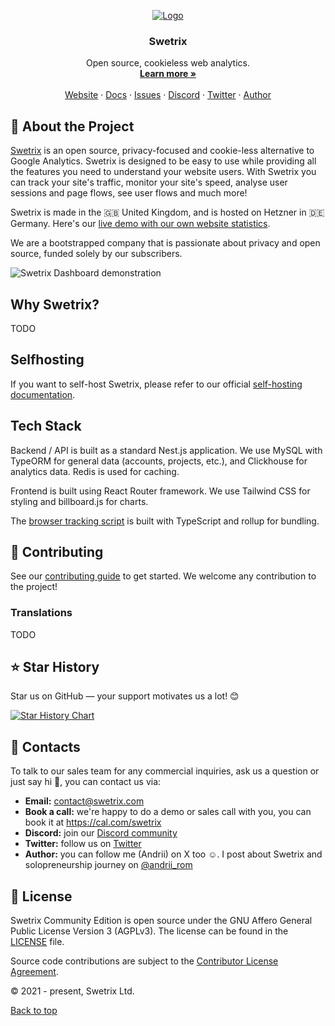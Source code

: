 <a name="top"></a>

<p align="center">
  <a href="https://github.com/Swetrix/swetrix">
   <img src="https://swetrix.com/assets/readme-image.png" alt="Logo">
  </a>

  <h3 align="center">Swetrix</h3>

  <p align="center">
    Open source, cookieless web analytics.
    <br />
    <a href="https://swetrix.com"><strong>Learn more »</strong></a>
    <br />
    <br />
    <a href="https://swetrix.com">Website</a>
    ·
    <a href="https://docs.swetrix.com">Docs</a>
    ·
    <a href="https://github.com/Swetrix/swetrix/issues">Issues</a>
    ·
    <a href="https://swetrix.com/discord">Discord</a>
    ·
    <a href="https://x.com/swetrix">Twitter</a>
    ·
    <a href="https://x.com/andrii_rom">Author</a>
  </p>
</p>

## 🚀 About the Project

[Swetrix](https://swetrix.com) is an open source, privacy-focused and cookie-less alternative to Google Analytics. Swetrix is designed to be easy to use while providing all the features you need to understand your website users. With Swetrix you can track your site's traffic, monitor your site's speed, analyse user sessions and page flows, see user flows and much more!

Swetrix is made in the 🇬🇧 United Kingdom, and is hosted on Hetzner in 🇩🇪 Germany. Here's our [live demo with our own website statistics](https://swetrix.com/projects/STEzHcB1rALV).

We are a bootstrapped company that is passionate about privacy and open source, funded solely by our subscribers.

<picture>
  <source media="(prefers-color-scheme: dark)" srcset="https://swetrix.com/assets/screenshot_dark.png?v=1">
  <img alt="Swetrix Dashboard demonstration" src="https://swetrix.com/assets/screenshot_light.png?v=1">
</picture>

## Why Swetrix?

TODO

## Selfhosting

If you want to self-host Swetrix, please refer to our official [self-hosting documentation](https://docs.swetrix.com/selfhosting/how-to).

## Tech Stack

Backend / API is built as a standard Nest.js application. We use MySQL with TypeORM for general data (accounts, projects, etc.), and Clickhouse for analytics data. Redis is used for caching.

Frontend is built using React Router framework. We use Tailwind CSS for styling and billboard.js for charts.

The [browser tracking script](https://github.com/Swetrix/swetrix-js) is built with TypeScript and rollup for bundling.

## 🤝 Contributing

See our [contributing guide](./CONTRIBUTING.MD) to get started. We welcome any contribution to the project!

### Translations

TODO

## ⭐️ Star History

Star us on GitHub — your support motivates us a lot! 😊

<a href="https://www.star-history.com/#swetrix/swetrix&type=date&legend=top-left">
 <picture>
   <source media="(prefers-color-scheme: dark)" srcset="https://api.star-history.com/svg?repos=swetrix/swetrix&type=date&theme=dark&legend=top-left" />
   <source media="(prefers-color-scheme: light)" srcset="https://api.star-history.com/svg?repos=swetrix/swetrix&type=date&legend=top-left" />
   <img alt="Star History Chart" src="https://api.star-history.com/svg?repos=swetrix/swetrix&type=date&legend=top-left" />
 </picture>
</a>

## 💬 Contacts

To talk to our sales team for any commercial inquiries, ask us a question or just say hi 👋, you can contact us via:

- **Email:** contact@swetrix.com
- **Book a call:** we're happy to do a demo or sales call with you, you can book it at https://cal.com/swetrix
- **Discord:** join our [Discord community](https://swetrix.com/discord)
- **Twitter:** follow us on [Twitter](https://x.com/swetrix)
- **Author:** you can follow me (Andrii) on X too ☺️. I post about Swetrix and solopreneurship journey on [@andrii_rom](https://x.com/andrii_rom)

## 📃 License

Swetrix Community Edition is open source under the GNU Affero General Public License Version 3 (AGPLv3). The license can be found in the [LICENSE](./LICENSE) file.

Source code contributions are subject to the [Contributor License Agreement](https://gist.github.com/Blaumaus/cb232e7c2506b9feec188194a77cb9f9).

© 2021 - present, Swetrix Ltd.

[Back to top](#top)
